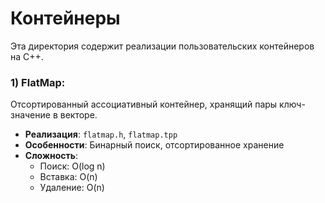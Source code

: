 # Контейнеры

Эта директория содержит реализации пользовательских контейнеров на C++.

### 1) FlatMap:
Отсортированный ассоциативный контейнер, хранящий пары ключ-значение в векторе.
- **Реализация**: `flatmap.h`, `flatmap.tpp`
- **Особенности**: Бинарный поиск, отсортированное хранение
- **Сложность**:
  - Поиск: O(log n)
  - Вставка: O(n)
  - Удаление: O(n)
